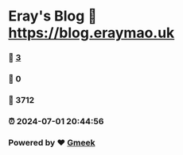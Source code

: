# Eray's Blog :link: https://blog.eraymao.uk 
### :page_facing_up: [3](https://blog.eraymao.uk/tag.html) 
### :speech_balloon: 0 
### :hibiscus: 3712 
### :alarm_clock: 2024-07-01 20:44:56 
### Powered by :heart: [Gmeek](https://github.com/Meekdai/Gmeek)
